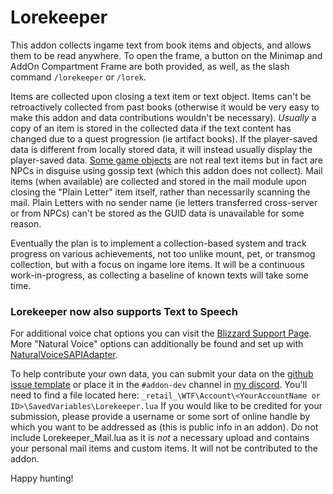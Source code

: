 # Lorekeeper

This addon collects ingame text from book items and objects, and allows them to be read anywhere. To open the frame, a button on the Minimap and AddOn Compartment Frame are both provided, as well, as the slash command `/lorekeeper` or `/lorek`.

Items are collected upon closing a text item or text object. Items can't be retroactively collected from past books (otherwise it would be very easy to make this addon and data contributions wouldn't be necessary). *Usually* a copy of an item is stored in the collected data if the text content has changed due to a quest progression (ie artifact books). If the player-saved data is different from locally stored data, it will instead usually display the player-saved data. [Some game objects](https://www.wowhead.com/object=169294/tablet-of-the-seven) are not real text items but in fact are NPCs in disguise using gossip text (which this addon does not collect). Mail items (when available) are collected and stored in the mail module upon closing the "Plain Letter" item itself, rather than necessarily scanning the mail. Plain Letters with no sender name (ie letters transferred cross-server or from NPCs) can't be stored as the GUID data is unavailable for some reason.

Eventually the plan is to implement a collection-based system and track progress on various achievements, not too unlike mount, pet, or transmog collection, but with a focus on ingame lore items. It will be a continuous work-in-progress, as collecting a baseline of known texts will take some time.

### Lorekeeper now also supports Text to Speech

For additional voice chat options you can visit the [Blizzard Support Page](https://support.blizzard.com/article/000288679). More "Natural Voice" options can additionally be found and set up with [NaturalVoiceSAPIAdapter](https://github.com/gexgd0419/NaturalVoiceSAPIAdapter).

To help contribute your own data, you can submit your data on the [github issue template](https://github.com/keyboardturner/Lorekeeper/issues/new/choose) or place it in the `#addon-dev` channel in [my discord](https://discord.gg/vUMTdzPxqg). You'll need to find a file located here: `_retail_\WTF\Account\<YourAccountName or ID>\SavedVariables\Lorekeeper.lua` If you would like to be credited for your submission, please provide a username or some sort of online handle by which you want to be addressed as (this is public info in an addon). Do not include Lorekeeper_Mail.lua as it is *not* a necessary upload and contains your personal mail items and custom items. It will not be contributed to the addon.

Happy hunting!
